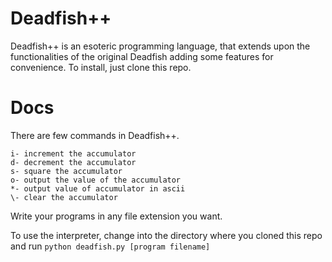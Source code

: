 # Deadfish++
Deadfish++ is an esoteric programming language, that extends upon the functionalities of the original Deadfish adding some features for convenience.
To install, just clone this repo.

# Docs
There are few commands in Deadfish++.

```
i- increment the accumulator
d- decrement the accumulator
s- square the accumulator
o- output the value of the accumulator
*- output value of accumulator in ascii
\- clear the accumulator
```

Write your programs in any file extension you want.

To use the interpreter, change into the directory where you cloned this repo and run
```python deadfish.py [program filename]```

